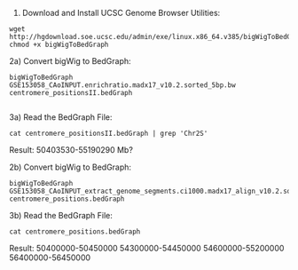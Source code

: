 1) Download and Install UCSC Genome Browser Utilities:

```
wget http://hgdownload.soe.ucsc.edu/admin/exe/linux.x86_64.v385/bigWigToBedGraph chmod +x bigWigToBedGraph
```

2a) Convert bigWig to BedGraph:

```
bigWigToBedGraph GSE153058_CAoINPUT.enrichratio.madx17_v10.2.sorted_5bp.bw centromere_positionsII.bedGraph
  
```
3a) Read the BedGraph File:
```
cat centromere_positionsII.bedGraph | grep 'Chr2S'  
```

Result: 
50403530-55190290 Mb?


2b) Convert bigWig to BedGraph:

```
bigWigToBedGraph GSE153058_CAoINPUT_extract_genome_segments.ci1000.madx17_align_v10.2.sorted.bw centromere_positions.bedGraph
```

3b) Read the BedGraph File:
```
cat centromere_positions.bedGraph
```

Result:
50400000-50450000
54300000-54450000
54600000-55200000
56400000-56450000
